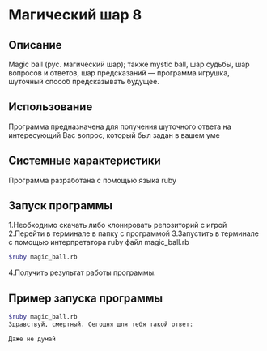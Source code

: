 # Магический шар 8

## Описание

Magic ball (рус. магический шар); также mystic ball, шар судьбы, шар вопросов и ответов, шар предсказаний — программа игрушка, шуточный способ предсказывать будущее.

## Использование

Программа предназначена для получения шуточного ответа на интересующий Вас вопрос, который был задан в вашем уме

## Системные характеристики

Программа разработана с помощью языка ruby

## Запуск программы

1.Необходимо скачать либо клонировать репозиторий с игрой
2.Перейти в терминале в папку с программой
3.Запустить в терминале с помощью интерпретатора ruby файл magic_ball.rb

```bash
$ruby magic_ball.rb
```

4.Получить результат работы программы.

## Пример запуска программы

```bash
$ruby magic_ball.rb
Здравствуй, смертный. Сегодня для тебя такой ответ:

Даже не думай
```
